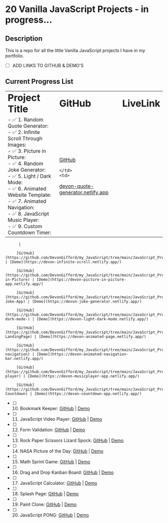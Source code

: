 # 20 Vanilla JavaScript Projects - in progress...
 
## Description

This is a repo for all the little Vanilla JavaScript projects I have in my portfolio.

- [ ]  ADD LINKS TO GITHUB & DEMO'S




##  Current Progress List 

<table border="0">
 <tr>
    <td><b style="font-size:30px">Project Title</b></td>
    <td><b style="font-size:30px">GitHub</b></td>
    <td><b style="font-size:30px">LiveLink</b></td>
 </tr>
 <tr>
    <td>
        - ✅ 1. Random Quote Generator:   <br>
        - ✅ 2. Infinite Scroll Through Images: <br>
        - ✅ 3. Picture in Picture:       <br>
        - ✅ 4. Random Joke Generator:    <br>
        - ✅ 5. Light / Dark Mode:        <br>
        - ✅ 6. Animated Website Template:<br>
        - ✅ 7. Animated Navigation:      <br>
        - ✅ 8. JavaScript Music Player:  <br>
        - ✅ 9. Custom Countdown Timer:   <br>
    </td>
    <td>

[GitHub](https://github.com/DevonGifford/my_JavaScript/tree/main/JavaScript_Projects/1.%20%20Quote_Generator)
    
    </td>
    <td>
[devon-quote-generator.netlify.app](https://devon-quote-generator.netlify.app/)
    </td>
 </tr>
</table>

          | 

         [GitHub](https://github.com/DevonGifford/my_JavaScript/tree/main/JavaScript_Projects/2.%20%20Infinite_Scroll) | [Demo](https://devon-infinite-scroll.netlify.app/)

         [GitHub](https://github.com/DevonGifford/my_JavaScript/tree/main/JavaScript_Projects/3.%20%20Picture-in-Picture) | [Demo](https://devon-picture-in-picture-app.netlify.app/)

         [GitHub](https://github.com/DevonGifford/my_JavaScript/tree/main/JavaScript_Projects/4.%20%20Lame-Joke-App) | [Demo](https://devon-joke-generator.netlify.app/)

         [GitHub](https://github.com/DevonGifford/my_JavaScript/tree/main/JavaScript_Projects/5.%20%20Light-dark-mode-) | [Demo](https://devon-light-dark-mode.netlify.app/)

         [GitHub](https://github.com/DevonGifford/my_JavaScript/tree/main/JavaScript_Projects/6.%20%20Animated-LandingPage) | [Demo](https://devon-animated-page.netlify.app/)

         [GitHub](https://github.com/DevonGifford/my_JavaScript/tree/main/JavaScript_Projects/7.%20%20Animated-navigation) | [Demo](https://devon-animated-navigation-bar.netlify.app/)

         [GitHub](https://github.com/DevonGifford/my_JavaScript/tree/main/JavaScript_Projects/8.%20%20Music-player) | [Demo](https://devon-musicplayer-app.netlify.app/)

         [GitHub](https://github.com/DevonGifford/my_JavaScript/tree/main/JavaScript_Projects/9.%20%20Custom-Countdown) | [Demo](https://devon-countdown-app.netlify.app/)

- [ ] 10. Bookmark Keeper:                  [GitHub]() | [Demo]()

- [ ] 11. JavaScript Video Player:          [GitHub]() | [Demo]()

- [ ] 12. Form Validation:                  [GitHub]() | [Demo]()

- [ ] 13. Rock Paper Scissors Lizard Spock: [GitHub]() | [Demo]()

- [ ] 14. NASA Picture of the Day:          [GitHub]() | [Demo]()

- [ ] 15. Math Sprint Game:                 [GitHub]() | [Demo]()

- [ ] 16. Drag and Drop Kanban Board:       [GitHub]() | [Demo]()

- [ ] 17. JavaScript Calculator:            [GitHub]() | [Demo]()

- [ ] 18. Splash Page:                      [GitHub]() | [Demo]()

- [ ] 19. Paint Clone:                      [GitHub]() | [Demo]()

- [ ] 20. JavaScript PONG:                  [GitHub]() | [Demo]()